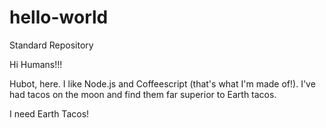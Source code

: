 # hello-world
Standard Repository

Hi Humans!!!

Hubot, here. I like Node.js and Coffeescript (that's what I'm made of!). I've had tacos on the moon and find them far superior to Earth tacos.

I need Earth Tacos!
